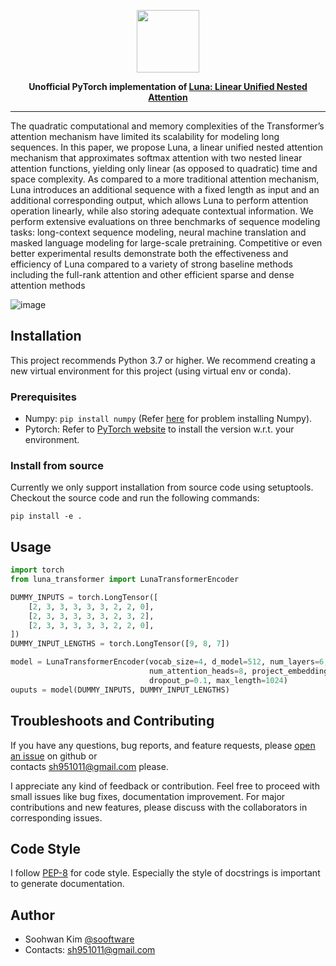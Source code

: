 
<p  align="center"><img src="https://user-images.githubusercontent.com/42150335/127541215-931f2271-5c17-4672-a328-c8fafc4a8da9.png" height=100>
  

<div align="center">

**Unofficial PyTorch implementation of [Luna: Linear Unified Nested Attention](https://arxiv.org/abs/2106.01540.pdf)**

  
</div>
  
***
  
  
The quadratic computational and memory complexities of the Transformer’s attention mechanism have limited its scalability for modeling long sequences. In
this paper, we propose Luna, a linear unified nested attention mechanism that
approximates softmax attention with two nested linear attention functions, yielding
only linear (as opposed to quadratic) time and space complexity. As compared to
a more traditional attention mechanism, Luna introduces an additional sequence
with a fixed length as input and an additional corresponding output, which allows
Luna to perform attention operation linearly, while also storing adequate contextual
information. We perform extensive evaluations on three benchmarks of sequence
modeling tasks: long-context sequence modeling, neural machine translation and
masked language modeling for large-scale pretraining. Competitive or even better
experimental results demonstrate both the effectiveness and efficiency of Luna
compared to a variety of strong baseline methods including the full-rank attention
and other efficient sparse and dense attention methods

![image](https://user-images.githubusercontent.com/42150335/127543497-0b4a5513-4ac6-48c7-9595-d38c880ad8ed.png)

## Installation
This project recommends Python 3.7 or higher.
We recommend creating a new virtual environment for this project (using virtual env or conda).
  
### Prerequisites
* Numpy: `pip install numpy` (Refer [here](https://github.com/numpy/numpy) for problem installing Numpy).
* Pytorch: Refer to [PyTorch website](http://pytorch.org/) to install the version w.r.t. your environment.  
  
### Install from source
Currently we only support installation from source code using setuptools. Checkout the source code and run the
following commands:  
  
```
pip install -e .
```

## Usage

```python
import torch
from luna_transformer import LunaTransformerEncoder

DUMMY_INPUTS = torch.LongTensor([
    [2, 3, 3, 3, 3, 3, 2, 2, 0],
    [2, 3, 3, 3, 3, 3, 2, 3, 2],
    [2, 3, 3, 3, 3, 3, 2, 2, 0],
])
DUMMY_INPUT_LENGTHS = torch.LongTensor([9, 8, 7])

model = LunaTransformerEncoder(vocab_size=4, d_model=512, num_layers=6,
                               num_attention_heads=8, project_embedding_length=32,
                               dropout_p=0.1, max_length=1024)
ouputs = model(DUMMY_INPUTS, DUMMY_INPUT_LENGTHS)
```

## Troubleshoots and Contributing
If you have any questions, bug reports, and feature requests, please [open an issue](https://github.com/sooftware/conformer/issues) on github or   
contacts sh951011@gmail.com please.
  
I appreciate any kind of feedback or contribution.  Feel free to proceed with small issues like bug fixes, documentation improvement.  For major contributions and new features, please discuss with the collaborators in corresponding issues.  
  
## Code Style
I follow [PEP-8](https://www.python.org/dev/peps/pep-0008/) for code style. Especially the style of docstrings is important to generate documentation.

## Author
  
* Soohwan Kim [@sooftware](https://github.com/sooftware)
* Contacts: sh951011@gmail.com
